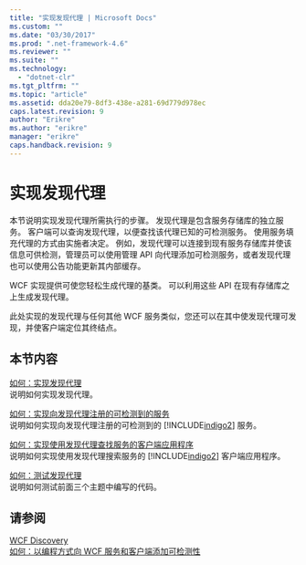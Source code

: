 ```yaml
---
title: "实现发现代理 | Microsoft Docs"
ms.custom: ""
ms.date: "03/30/2017"
ms.prod: ".net-framework-4.6"
ms.reviewer: ""
ms.suite: ""
ms.technology: 
  - "dotnet-clr"
ms.tgt_pltfrm: ""
ms.topic: "article"
ms.assetid: dda20e79-8df3-438e-a281-69d779d978ec
caps.latest.revision: 9
author: "Erikre"
ms.author: "erikre"
manager: "erikre"
caps.handback.revision: 9
---
```

# 实现发现代理
本节说明实现发现代理所需执行的步骤。  发现代理是包含服务存储库的独立服务。  客户端可以查询发现代理，以便查找该代理已知的可检测服务。  使用服务填充代理的方式由实施者决定。  例如，发现代理可以连接到现有服务存储库并使该信息可供检测，管理员可以使用管理 API 向代理添加可检测服务，或者发现代理也可以使用公告功能更新其内部缓存。  
  
 WCF 实现提供可使您轻松生成代理的基类。  可以利用这些 API 在现有存储库之上生成发现代理。  
  
 此处实现的发现代理与任何其他 WCF 服务类似，您还可以在其中使发现代理可发现，并使客户端定位其终结点。  
  
## 本节内容  
 [如何：实现发现代理](../../../../docs/framework/wcf/feature-details/how-to-implement-a-discovery-proxy.md)  
 说明如何实现发现代理。  
  
 [如何：实现向发现代理注册的可检测到的服务](../../../../docs/framework/wcf/feature-details/discoverable-service-that-registers-with-the-discovery-proxy.md)  
 说明如何实现向发现代理注册的可检测到的 [!INCLUDE[indigo2](../../../../includes/indigo2-md.md)] 服务。  
  
 [如何：实现使用发现代理查找服务的客户端应用程序](../../../../docs/framework/wcf/feature-details/client-app-discovery-proxy-to-find-a-service.md)  
 说明如何实现使用发现代理搜索服务的 [!INCLUDE[indigo2](../../../../includes/indigo2-md.md)] 客户端应用程序。  
  
 [如何：测试发现代理](../../../../docs/framework/wcf/feature-details/how-to-test-the-discovery-proxy.md)  
 说明如何测试前面三个主题中编写的代码。  
  
## 请参阅  
 [WCF Discovery](../../../../docs/framework/wcf/feature-details/wcf-discovery.md)   
 [如何：以编程方式向 WCF 服务和客户端添加可检测性](../../../../docs/framework/wcf/feature-details/how-to-programmatically-add-discoverability-to-a-wcf-service-and-client.md)
